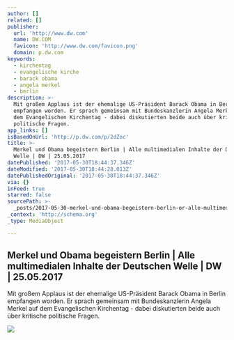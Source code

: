 ```yaml
---
author: []
related: []
publisher:
  url: 'http://www.dw.com'
  name: DW.COM
  favicon: 'http://www.dw.com/favicon.png'
  domain: p.dw.com
keywords:
  - kirchentag
  - evangelische kirche
  - barack obama
  - angela merkel
  - berlin
description: >-
  Mit großem Applaus ist der ehemalige US-Präsident Barack Obama in Berlin
  empfangen worden. Er sprach gemeinsam mit Bundeskanzlerin Angela Merkel auf
  dem Evangelischen Kirchentag - dabei diskutierten beide auch über kritische
  politische Fragen.
app_links: []
isBasedOnUrl: 'http://p.dw.com/p/2dZoc'
title: >-
  Merkel und Obama begeistern Berlin | Alle multimedialen Inhalte der Deutschen
  Welle | DW | 25.05.2017
datePublished: '2017-05-30T18:44:37.346Z'
dateModified: '2017-05-30T18:44:28.013Z'
datePublishedOriginal: '2017-05-30T18:44:37.346Z'
via: {}
inFeed: true
starred: false
sourcePath: >-
  _posts/2017-05-30-merkel-und-obama-begeistern-berlin-or-alle-multimedialen-inha.md
_context: 'http://schema.org'
_type: MediaObject

---
```

<article style=""><h1>Merkel und Obama begeistern Berlin | Alle multimedialen Inhalte der Deutschen Welle | DW | 25.05.2017</h1><p>Mit großem Applaus ist der ehemalige US-Präsident Barack Obama in Berlin empfangen worden. Er sprach gemeinsam mit Bundeskanzlerin Angela Merkel auf dem Evangelischen Kirchentag - dabei diskutierten beide auch über kritische politische Fragen.</p><img src="https://tvdownloaddw-a.akamaihd.net/stills/images/kund/kund20170530_18b_image_512x288_3.jpg" /></article>